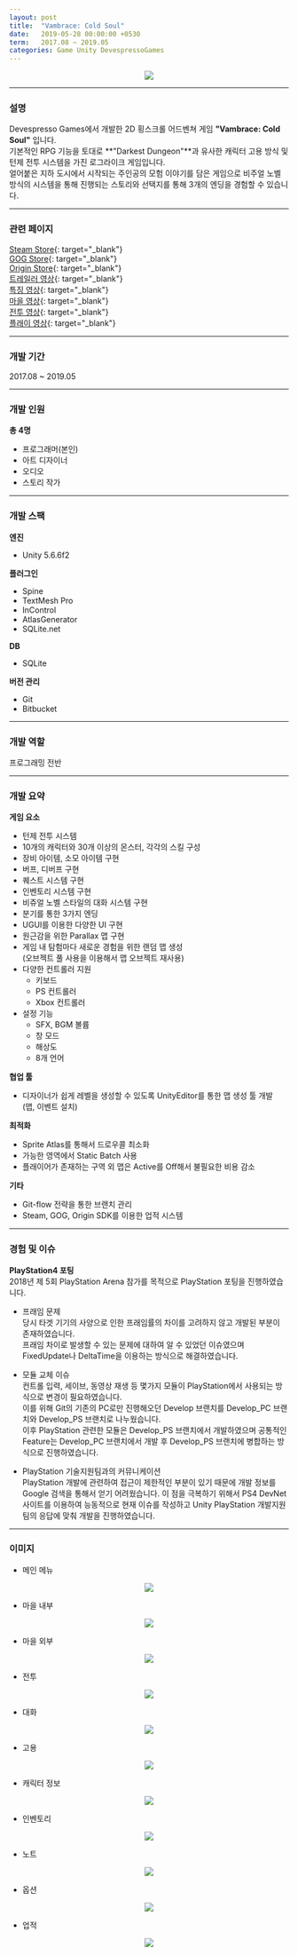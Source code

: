 ```yaml
---
layout: post
title:  "Vambrace: Cold Soul"
date:   2019-05-28 00:00:00 +0530
term:   2017.08 ~ 2019.05
categories: Game Unity DevespressoGames
---
```

  

<center><a href="https://ironkim.github.io/assets/image/project/vambrace/logo.png" target="_blank"><img class="post-img" src="https://ironkim.github.io/assets/image/project/vambrace/logo.png"></a></center>
  

---
### 설명
Devespresso Games에서 개발한 2D 횡스크롤 어드벤쳐 게임 **"Vambrace: Cold Soul"** 입니다.  
기본적인 RPG 기능을 토대로 **"Darkest Dungeon"**과 유사한 캐릭터 고용 방식 및 턴제 전투 시스템을 가진 로그라이크 게임입니다.  
얼어붙은 지하 도시에서 시작되는 주인공의 모험 이야기를 담은 게임으로 비주얼 노벨 방식의 시스템을 통해 진행되는 스토리와 선택지를 통해 3개의 엔딩을 경험할 수 있습니다.

---
### 관련 페이지
[Steam Store][url-steam]{: target="_blank"}  
[GOG Store][url-gog]{: target="_blank"}  
[Origin Store][url-origin]{: target="_blank"}  
[트레일러 영상][url-trailer]{: target="_blank"}  
[특징 영상][url-feature]{: target="_blank"}  
[마을 영상][url-town]{: target="_blank"}  
[전투 영상][url-combat]{: target="_blank"}  
[플래이 영상][url-play]{: target="_blank"}  

---
### 개발 기간
2017.08 ~ 2019.05

---
### 개발 인원
**총 4명**  
* 프로그래머(본인)
* 아트 디자이너
* 오디오
* 스토리 작가

---
### 개발 스팩
**엔진**  
* Unity 5.6.6f2

**플러그인**  
* Spine
* TextMesh Pro
* InControl
* AtlasGenerator  
* SQLite.net

**DB**
* SQLite  

**버전 관리**  
* Git
* Bitbucket

---
### 개발 역할
프로그래밍 전반

---
### 개발 요약
**게임 요소**
* 턴제 전투 시스템
* 10개의 캐릭터와 30개 이상의 몬스터, 각각의 스킬 구성
* 장비 아이템, 소모 아이템 구현
* 버프, 디버프 구현
* 퀘스트 시스템 구현
* 인벤토리 시스템 구현
* 비쥬얼 노벨 스타일의 대화 시스템 구현
* 분기를 통한 3가지 엔딩
* UGUI를 이용한 다양한 UI 구현
* 원근감을 위한 Parallax 맵 구현
* 게임 내 탐험마다 새로운 경험을 위한 랜덤 맵 생성  
  (오브젝트 풀 사용을 이용해서 맵 오브젝트 재사용)
* 다양한 컨트롤러 지원
    * 키보드
    * PS 컨트롤러
    * Xbox 컨트롤러
* 설정 기능
    * SFX, BGM 볼륨
    * 창 모드
    * 해상도
    * 8개 언어

**협업 툴** 
* 디자이너가 쉽게 레벨을 생성할 수 있도록 UnityEditor를 통한 맵 생성 툴 개발  
  (맵, 이벤트 설치)

**최적화**
* Sprite Atlas를 통해서 드로우콜 최소화
* 가능한 영역에서 Static Batch 사용
* 플래이어가 존재하는 구역 외 맵은 Active를 Off해서 불필요한 비용 감소

**기타**
* Git-flow 전략을 통한 브랜치 관리
* Steam, GOG, Origin SDK를 이용한 업적 시스템

---
### 경험 및 이슈
**PlayStation4 포팅**  
2018년 제 5회 PlayStation Arena 참가를 목적으로 PlayStation 포팅을 진행하였습니다.  

* 프래임 문제  
당시 타겟 기기의 사양으로 인한 프래임률의 차이를 고려하지 않고 개발된 부분이 존재하였습니다.  
프래임 차이로 발생할 수 있는 문제에 대하여 알 수 있었던 이슈였으며 FixedUpdate나 DeltaTime을 이용하는 방식으로 해결하였습니다. 

* 모듈 교체 이슈  
컨트롤 입력, 세이브, 동영상 재생 등 몇가지 모듈이 PlayStation에서 사용되는 방식으로 변경이 필요하였습니다.  
이를 위해 Git의 기존의 PC로만 진행해오던 Develop 브랜치를 Develop_PC 브랜치와 Develop_PS 브랜치로 나누웠습니다.  
이후 PlayStation 관련한 모듈은 Develop_PS 브랜치에서 개발하였으며 공통적인 Feature는 Develop_PC 브랜치에서 개발 후 Develop_PS 브랜치에 병합하는 방식으로 진행하였습니다.  

* PlayStation 기술지원팀과의 커뮤니케이션  
PlayStation 개발에 관련하여 접근이 제한적인 부분이 있기 때문에 개발 정보를 Google 검색을 통해서 얻기 어려웠습니다. 이 점을 극복하기 위해서 PS4 DevNet 사이트를 이용하여 능동적으로 현재 이슈를 작성하고 Unity PlayStation 개발지원팀의 응답에 맞춰 개발을 진행하였습니다.
  

---
### 이미지
* 메인 메뉴
<center><a href="https://ironkim.github.io/assets/image/project/vambrace/mainmenu.png" target="_blank"><img class="post-img" src="https://ironkim.github.io/assets/image/project/vambrace/mainmenu.png"></a></center>

* 마을 내부
<center><a href="https://ironkim.github.io/assets/image/project/vambrace/town0.png" target="_blank"><img class="post-img" src="https://ironkim.github.io/assets/image/project/vambrace/town0.png"></a></center>

* 마을 외부
<center><a href="https://ironkim.github.io/assets/image/project/vambrace/town1.png" target="_blank"><img class="post-img" src="https://ironkim.github.io/assets/image/project/vambrace/town1.png"></a></center>

* 전투
<center><a href="https://ironkim.github.io/assets/image/project/vambrace/combat.png" target="_blank"><img class="post-img" src="https://ironkim.github.io/assets/image/project/vambrace/combat.png"></a></center>

* 대화
<center><a href="https://ironkim.github.io/assets/image/project/vambrace/dialogue.png" target="_blank"><img class="post-img" src="https://ironkim.github.io/assets/image/project/vambrace/dialogue.png"></a></center>

* 고용
<center><a href="https://ironkim.github.io/assets/image/project/vambrace/employ.png" target="_blank"><img class="post-img" src="https://ironkim.github.io/assets/image/project/vambrace/employ.png"></a></center>

* 캐릭터 정보
<center><a href="https://ironkim.github.io/assets/image/project/vambrace/bio.png" target="_blank"><img class="post-img" src="https://ironkim.github.io/assets/image/project/vambrace/bio.png"></a></center>

* 인벤토리
<center><a href="https://ironkim.github.io/assets/image/project/vambrace/inventory.png" target="_blank"><img class="post-img" src="https://ironkim.github.io/assets/image/project/vambrace/inventory.png"></a></center>

* 노트
<center><a href="https://ironkim.github.io/assets/image/project/vambrace/note.png" target="_blank"><img class="post-img" src="https://ironkim.github.io/assets/image/project/vambrace/note.png"></a></center>

* 옵션
<center><a href="https://ironkim.github.io/assets/image/project/vambrace/option.png" target="_blank"><img class="post-img" src="https://ironkim.github.io/assets/image/project/vambrace/option.png"></a></center>

* 업적
<center><a href="https://ironkim.github.io/assets/image/project/vambrace/achievement.png" target="_blank"><img class="post-img" src="https://ironkim.github.io/assets/image/project/vambrace/achievement.png"></a></center>

[url-steam]: https://store.steampowered.com/app/904380/Vambrace_Cold_Soul
[url-gog]: https://www.gog.com/game/vambrace_cold_soul
[url-origin]: https://www.origin.com/kor/ko-kr/store/vambrace-cold-soul/vambrace-cold-soul
[url-trailer]: https://www.youtube.com/watch?v=iAbsjz1AMB8
[url-feature]: https://youtu.be/VH2GtnaYft8
[url-town]: https://www.youtube.com/watch?v=y2HeLfAQrYk
[url-combat]: https://www.youtube.com/watch?v=C1fLBnosflY
[url-play]: https://www.youtube.com/watch?v=aVg0BLUnitw
